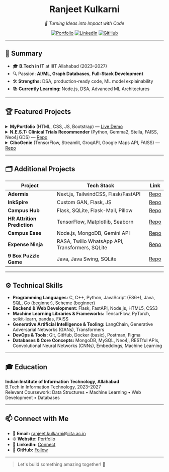 <!--
  ____  _           _      _            _   _      _ _ 
 |  _ \(_)_ __   __| | ___| |_ ___  ___| |_(_) ___| (_)
 | |_) | | '_ \ / _` |/ _ \ __/ _ \/ __| __| |/ __| | |
 |  _ <| | | | | (_| |  __/ ||  __/ (__| |_| | (__| | |
 |_| \_\_|_| |_|\__,_|\___|\__\___|\___|\__|_|\___|_|_|

  Your All-in-One AI/ML & Full-Stack Showcase
-->

<div align="center">
  <h1>Ranjeet Kulkarni</h1>
  <p><em>🚀 Turning Ideas into Impact with Code</em></p>
  <p>
    <a href="https://v0-portfolio-alpha-one-85.vercel.app/"><img src="https://img.shields.io/badge/Portfolio-Visit-blue?style=flat-square&logo=google-chrome" alt="Portfolio"/></a>
    <a href="https://www.linkedin.com/in/ranjeet-kulkarni-b2361627a/"><img src="https://img.shields.io/badge/LinkedIn-Connect-blue?style=flat-square&logo=linkedin" alt="LinkedIn"/></a>
    <a href="https://github.com/ranjeetkulkarni"><img src="https://img.shields.io/badge/GitHub-Follow-black?style=flat-square&logo=github" alt="GitHub"/></a>
  </p>
</div>

---

## 🌟 Summary
- 🎓 **B.Tech in IT** at IIIT Allahabad (2023–2027)
- 🔍 Passion: **AI/ML**, **Graph Databases**, **Full-Stack Development**
- 🛠️ **Strengths:** DSA, production-ready code, ML model explainability
- 📚 **Currently Learning:** Node.js, DSA, Advanced ML Architectures

---

## 🏆 Featured Projects

<details>
<summary><strong>MyPortfolio</strong> (HTML, CSS, JS, Bootstrap) &mdash; <a href="https://v0-portfolio-alpha-one-85.vercel.app/">Live Demo</a></summary>

> A pixel-perfect, fully responsive portfolio with SEO optimizations, smooth animations, and performance best practices.

</details>

<details>
<summary><strong>N.E.S.T: Clinical Trials Recommender</strong> (Python, Gemma2, Stella, FAISS, Neo4j GDS) &mdash; <a href="https://github.com/ranjeetkulkarni/AI-KnowledgeGraph-ClinicalTrialRecommender">Repo</a></summary>

- Processed **450K** clinical trial records into structured relationships using **Gemma2**.
- Generated embeddings with **Stella 1.5B** & built a **FAISS** index for 0.8+ cosine similarity deduplication.
- Designed a **Neo4j** knowledge graph and recommendation engine (Jaccard similarity) with top-10 trial suggestions.

</details>

<details>
<summary><strong>CiboGenie</strong> (TensorFlow, Streamlit, GroqAPI, Google Maps API, FAISS) &mdash; <a href="https://github.com/ranjeetkulkarni/CiboGenie">Repo</a></summary>

- Unified multi-source data (PDF, Wikipedia, Google) for food ingredient analysis and healthier substitute suggestions.
- Integrated geolocation-based store recommendations with interactive maps (Folium).
- Achieved fast semantic search with **FAISS** and **SentenceTransformers** embeddings.

</details>

---

## 🗂️ Additional Projects

| Project                   | Tech Stack                                       | Link                                                     |
|---------------------------|--------------------------------------------------|----------------------------------------------------------|
| **Adermis**               | Next.js, TailwindCSS, Flask/FastAPI              | [Repo](https://github.com/ranjeetkulkarni/Adermis)       |
| **InkSpire**              | Custom GAN, Flask, JS                            | [Repo](https://github.com/ranjeetkulkarni/InkSpire)      |
| **Campus Hub**            | Flask, SQLite, Flask-Mail, Pillow                | [Repo](https://github.com/ranjeetkulkarni/Campus-Hub)    |
| **HR Attrition Prediction** | TensorFlow, Matplotlib, Seaborn                 | [Repo](https://github.com/ranjeetkulkarni/HR_Attrition)  |
| **Campus Ease**           | Node.js, MongoDB, Gemini API                     | [Repo](https://github.com/ranjeetkulkarni/Campus-Ease)   |
| **Expense Ninja**         | RASA, Twilio WhatsApp API, Transformers, SQLite  | [Repo](https://github.com/ranjeetkulkarni/ExpenseNinja)  |
| **9 Box Puzzle Game**     | Java, Java Swing, SQLite                         | [Repo](https://github.com/ranjeetkulkarni/9-box-puzzle)  |

---

## ⚙️ Technical Skills

- **Programming Languages:** C, C++, Python, JavaScript (ES6+), Java, SQL, Go (beginner), Scheme (beginner)
- **Backend & Web Development:** Flask, FastAPI, Node.js, HTML5, CSS3
- **Machine Learning Libraries & Frameworks:** TensorFlow, PyTorch, scikit-learn, pandas, FAISS
- **Generative Artificial Intelligence & Tooling:** LangChain, Generative Adversarial Networks (GANs), Transformers
- **DevOps & Tools:** Git, GitHub, Docker (basic), Postman, Figma
- **Databases & Core Concepts:** MongoDB, MySQL, Neo4j, RESTful APIs, Convolutional Neural Networks (CNNs), Embeddings, Machine Learning

---

## 🎓 Education

**Indian Institute of Information Technology, Allahabad**  
B.Tech in Information Technology, 2023–2027  
Relevant Coursework: Data Structures • Machine Learning • Web Development • Databases

---

## 📫 Connect with Me

- 📧 **Email:** ranjeet.kulkarni@iiita.ac.in  
- 🌐 **Website:** [Portfolio](https://v0-portfolio-alpha-one-85.vercel.app/)  
- 🤝 **LinkedIn:** [Connect](https://www.linkedin.com/in/ranjeet-kulkarni-b2361627a/)  
- 📂 **GitHub:** [Follow](https://github.com/ranjeetkulkarni)

---

> Let's build something amazing together! 🚀
